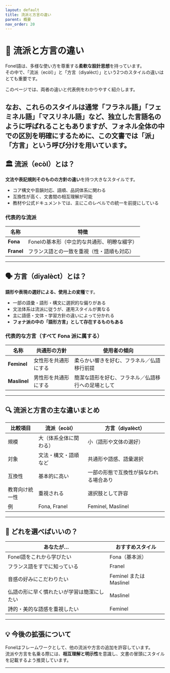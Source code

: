 ```yaml
---
layout: default
title: 流派と方言の違い
parent: 概要
nav_order: 20
---
```


# 🧭 流派と方言の違い

Fonel語は、多様な使い方を尊重する**柔軟な設計思想**を持っています。  
その中で、「流派（ecòl）」と「方言（diyalèct）」という2つのスタイルの違いはとても重要です。

このページでは、両者の違いと代表例をわかりやすく紹介します。

なお、これらのスタイルは通常「フラネル語」「フェミネル語」「マスリネル語」など、独立した言語名のように呼ばれることもありますが、フォネル全体の中での区別を明確にするために、この文書では「派」「方言」という呼び分けを用いています。
---

## 🏛️ 流派（ecòl）とは？

**文法や表記規則そのものの方針の違い**を持つ大きなスタイルです。  
- コア構文や音韻対応、語順、品詞体系に関わる
- 互換性が高く、文書間の相互理解が可能
- 教材や公式ドキュメントでは、主にこのレベルでの統一を前提にしている

### 代表的な流派

| 名称      | 特徴                                           |
|-----------|------------------------------------------------|
| **Fona**  | Fonelの基本形（中立的な共通形、明瞭な綴字）    |
| **Franel**| フランス語との一致を重視（性・語順も対応）     |

---

## 🗣️ 方言（diyalèct）とは？

**語形や表現の選好による、使用上の変種**です。  
- 一部の語彙・語形・構文に選択的な偏りがある
- 文法体系は流派に従うが、運用スタイルが異なる
- 主に語感・文体・学習方針の違いによって分かれる
- **フォナ派の中の「語形方言」として存在するものもある**

### 代表的な方言（すべて Fona 派に属する）

| 名称            | 共通形の方針                | 使用者の傾向                                        |
|-----------------|-----------------------------|-----------------------------------------------------|
| **Feminel**     | 女性形を共通形にする        | 柔らかい響きを好む、フラネル／仏語移行前提          |
| **Maslinel**    | 男性形を共通形にする        | 簡潔な語形を好む、フラネル／仏語移行への足場として  |

---

## 🔍 流派と方言の主な違いまとめ

| 比較項目       | 流派（ecòl）        | 方言（diyalèct）                       |
|----------------|------------------------|----------------------------------------|
| 規模           | 大（体系全体に関わる） | 小（語形や文体の選好）                 |
| 対象           | 文法・構文・語順など   | 共通形や語感、語彙選択                 |
| 互換性         | 基本的に高い           | 一部の形態で互換性が損なわれる場合あり |
| 教育向け統一性 | 重視される             | 選択肢として許容                       |
| 例             | Fona, Franel           | Feminel, Maslinel                      |

---

## 🎯 どれを選べばいいの？

| あなたが…                                 | おすすめスタイル       |
|--------------------------------------------|------------------------|
| Fonel語をこれから学びたい                  | Fona（基本派）         |
| フランス語をすでに知っている               | Franel                 |
| 音感の好みにこだわりたい                   | Feminel または Maslinel|
| 仏語の形に早く慣れたいが学習は簡潔にしたい | Maslinel               |
| 詩的・美的な語感を重視したい               | Feminel                |

---

## 💡 今後の拡張について

Fonelはフレームワークとして、他の流派や方言の追加を許容しています。  
流派や方言を名乗る際には、**相互理解と明示性**を意識し、文書の冒頭にスタイルを記載するよう推奨しています。

---

